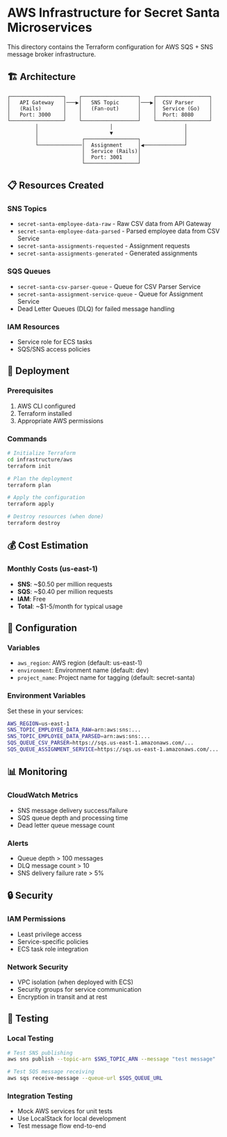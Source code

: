 # AWS Infrastructure for Secret Santa Microservices

This directory contains the Terraform configuration for AWS SQS + SNS message broker infrastructure.

## 🏗️ Architecture

```
┌─────────────────┐    ┌──────────────────┐    ┌─────────────────┐
│   API Gateway   │───▶│   SNS Topic      │───▶│  CSV Parser     │
│   (Rails)       │    │   (Fan-out)      │    │  Service (Go)   │
│   Port: 3000    │    │                  │    │  Port: 8080     │
└─────────────────┘    └──────────────────┘    └─────────────────┘
         │                       │                       │
         │                       ▼                       │
         │              ┌─────────────────┐              │
         └──────────────│  Assignment     │◀─────────────┘
                        │  Service (Rails)│
                        │  Port: 3001     │
                        └─────────────────┘
```

## 📋 Resources Created

### SNS Topics
- `secret-santa-employee-data-raw` - Raw CSV data from API Gateway
- `secret-santa-employee-data-parsed` - Parsed employee data from CSV Service
- `secret-santa-assignments-requested` - Assignment requests
- `secret-santa-assignments-generated` - Generated assignments

### SQS Queues
- `secret-santa-csv-parser-queue` - Queue for CSV Parser Service
- `secret-santa-assignment-service-queue` - Queue for Assignment Service
- Dead Letter Queues (DLQ) for failed message handling

### IAM Resources
- Service role for ECS tasks
- SQS/SNS access policies

## 🚀 Deployment

### Prerequisites
1. AWS CLI configured
2. Terraform installed
3. Appropriate AWS permissions

### Commands
```bash
# Initialize Terraform
cd infrastructure/aws
terraform init

# Plan the deployment
terraform plan

# Apply the configuration
terraform apply

# Destroy resources (when done)
terraform destroy
```

## 💰 Cost Estimation

### Monthly Costs (us-east-1)
- **SNS**: ~$0.50 per million requests
- **SQS**: ~$0.40 per million requests
- **IAM**: Free
- **Total**: ~$1-5/month for typical usage

## 🔧 Configuration

### Variables
- `aws_region`: AWS region (default: us-east-1)
- `environment`: Environment name (default: dev)
- `project_name`: Project name for tagging (default: secret-santa)

### Environment Variables
Set these in your services:
```bash
AWS_REGION=us-east-1
SNS_TOPIC_EMPLOYEE_DATA_RAW=arn:aws:sns:...
SNS_TOPIC_EMPLOYEE_DATA_PARSED=arn:aws:sns:...
SQS_QUEUE_CSV_PARSER=https://sqs.us-east-1.amazonaws.com/...
SQS_QUEUE_ASSIGNMENT_SERVICE=https://sqs.us-east-1.amazonaws.com/...
```

## 📊 Monitoring

### CloudWatch Metrics
- SNS message delivery success/failure
- SQS queue depth and processing time
- Dead letter queue message count

### Alerts
- Queue depth > 100 messages
- DLQ message count > 10
- SNS delivery failure rate > 5%

## 🔒 Security

### IAM Permissions
- Least privilege access
- Service-specific policies
- ECS task role integration

### Network Security
- VPC isolation (when deployed with ECS)
- Security groups for service communication
- Encryption in transit and at rest

## 🧪 Testing

### Local Testing
```bash
# Test SNS publishing
aws sns publish --topic-arn $SNS_TOPIC_ARN --message "test message"

# Test SQS message receiving
aws sqs receive-message --queue-url $SQS_QUEUE_URL
```

### Integration Testing
- Mock AWS services for unit tests
- Use LocalStack for local development
- Test message flow end-to-end
